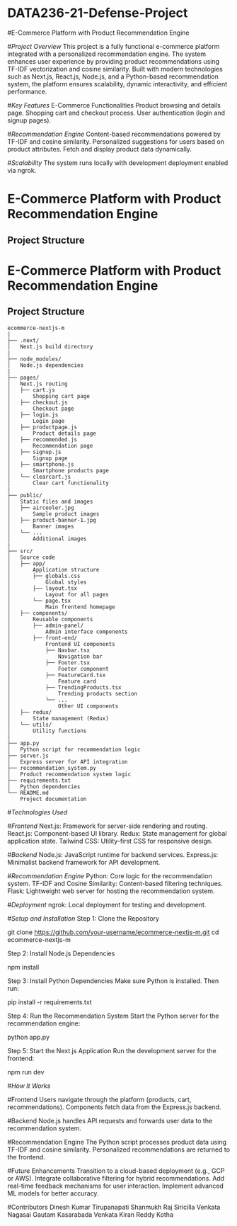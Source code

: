 # DATA236-21-Defense-Project
#E-Commerce Platform with Product Recommendation Engine

#*Project Overview*
This project is a fully functional e-commerce platform integrated with a personalized recommendation engine. The system enhances user experience by providing product recommendations using TF-IDF vectorization and cosine similarity. Built with modern technologies such as Next.js, React.js, Node.js, and a Python-based recommendation system, the platform ensures scalability, dynamic interactivity, and efficient performance.

#*Key Features*
E-Commerce Functionalities
Product browsing and details page.
Shopping cart and checkout process.
User authentication (login and signup pages).

#*Recommendation Engine*
Content-based recommendations powered by TF-IDF and cosine similarity.
Personalized suggestions for users based on product attributes.
Fetch and display product data dynamically.

#*Scalability*
The system runs locally with development deployment enabled via ngrok.

# E-Commerce Platform with Product Recommendation Engine

## Project Structure

# E-Commerce Platform with Product Recommendation Engine

## Project Structure

```
ecommerce-nextjs-m
|
├── .next/                      
│   Next.js build directory
|
├── node_modules/               
│   Node.js dependencies
|
├── pages/                      
│   Next.js routing
│   ├── cart.js                 
│       Shopping cart page
│   ├── checkout.js             
│       Checkout page
│   ├── login.js                
│       Login page
│   ├── productpage.js          
│       Product details page
│   ├── recommended.js          
│       Recommendation page
│   ├── signup.js               
│       Signup page
│   ├── smartphone.js           
│       Smartphone products page
│   └── clearcart.js            
│       Clear cart functionality
|
├── public/                     
│   Static files and images
│   ├── aircooler.jpg           
│       Sample product images
│   ├── product-banner-1.jpg    
│       Banner images
│   └── ...                     
│       Additional images
|
├── src/                        
│   Source code
│   ├── app/                    
│       Application structure
│       ├── globals.css         
│           Global styles
│       ├── layout.tsx          
│           Layout for all pages
│       └── page.tsx            
│           Main frontend homepage
│   ├── components/             
│       Reusable components
│       ├── admin-panel/        
│           Admin interface components
│       ├── front-end/          
│           Frontend UI components
│           ├── Navbar.tsx      
│               Navigation bar
│           ├── Footer.tsx      
│               Footer component
│           ├── FeatureCard.tsx 
│               Feature card
│           ├── TrendingProducts.tsx 
│               Trending products section
│           └── ...             
│               Other UI components
│   ├── redux/                  
│       State management (Redux)
│   └── utils/                  
│       Utility functions
|
├── app.py                      
│   Python script for recommendation logic
├── server.js                   
│   Express server for API integration
├── recommendation_system.py    
│   Product recommendation system logic
├── requirements.txt            
│   Python dependencies
└── README.md                   
    Project documentation
```
#*Technologies Used*

#*Frontend*
Next.js: Framework for server-side rendering and routing.
React.js: Component-based UI library.
Redux: State management for global application state.
Tailwind CSS: Utility-first CSS for responsive design.

#*Backend*
Node.js: JavaScript runtime for backend services.
Express.js: Minimalist backend framework for API development.

#*Recommendation Engine*
Python: Core logic for the recommendation system.
TF-IDF and Cosine Similarity: Content-based filtering techniques.
Flask: Lightweight web server for hosting the recommendation system.

#*Deployment*
ngrok: Local deployment for testing and development.

#*Setup and Installation*
Step 1: Clone the Repository

git clone https://github.com/your-username/ecommerce-nextjs-m.git
cd ecommerce-nextjs-m

Step 2: Install Node.js Dependencies

npm install

Step 3: Install Python Dependencies
Make sure Python is installed. Then run:

pip install -r requirements.txt

Step 4: Run the Recommendation System
Start the Python server for the recommendation engine:

python app.py

Step 5: Start the Next.js Application
Run the development server for the frontend:

npm run dev

#*How It Works*

#Frontend
Users navigate through the platform (products, cart, recommendations).
Components fetch data from the Express.js backend.

#Backend
Node.js handles API requests and forwards user data to the recommendation system.

#Recommendation Engine
The Python script processes product data using TF-IDF and cosine similarity.
Personalized recommendations are returned to the frontend.

#Future Enhancements
Transition to a cloud-based deployment (e.g., GCP or AWS).
Integrate collaborative filtering for hybrid recommendations.
Add real-time feedback mechanisms for user interaction.
Implement advanced ML models for better accuracy.

#Contributors
Dinesh Kumar Tirupanapati
Shanmukh Raj Siricilla 
Venkata Nagasai Gautam Kasarabada
Venkata Kiran Reddy Kotha
